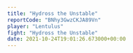 ```yaml
---
title: "Hydross the Unstable"
reportCode: "BNhy3GwzCKJA89Vn"
player: "Lentulus"
fight: "Hydross the Unstable"
date: 2021-10-24T19:01:26.673000+00:00
---
```

